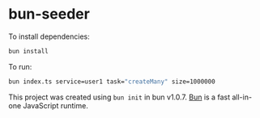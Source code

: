 # bun-seeder

To install dependencies:

```bash
bun install
```

To run:

```bash
bun index.ts service=user1 task="createMany" size=1000000
```

This project was created using `bun init` in bun v1.0.7. [Bun](https://bun.sh) is a fast all-in-one JavaScript runtime.
